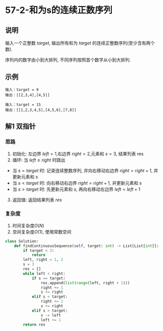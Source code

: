 # 57-2-和为s的连续正数序列

## 说明
输入一个正整数 $target$, 输出所有和为 $target$ 的连续正整数序列(至少含有两个数).

序列内的数字由小到大排列, 不同序列按照首个数字从小到大排列.

## 示例
```
输入：target = 9
输出：[[2,3,4],[4,5]]

输入：target = 15
输出：[[1,2,3,4,5],[4,5,6],[7,8]]
```

## 解1 双指针

### 思路
1. 初始化: 左边界 $left=1$,右边界 $right=2$,元素和 $s=3$, 结果列表 res
2. 循环: 当 $left≥right$ 时跳出
- 当 $s = target$ 时: 记录连续整数序列, 并向右移动右边界 $right=right+1$, 并更新元素和 $s$
- 当 $s < target$ 时: 向右移动右边界 $right=right+1$, 并更新元素和 $s$
- 当 $s > target$ 时: 先更新元素和 $s$, 再向右移动左边界 $left=left+1$
3. 返回值: 返回结果列表 $res$

### 复杂度
1. 时间复杂度$O(N)$
2. 空间复杂度$O(1)$, 使用常数空间

```python
class Solution:
    def findContinuousSequence(self, target: int) -> List[List[int]]:
        if target < 3:
            return
        left, right = 1, 2
        s = 3
        res = []
        while left < right:
            if s == target:
                res.append(list(range(left, right + 1)))
                right += 1
                s += right
            elif s < target:
                right += 1
                s += right
            elif s > target:
                s -= left
                left += 1
        return res
```